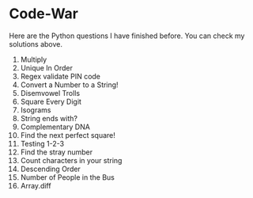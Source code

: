 # Code-War

Here are the Python questions I have finished before. You can check my solutions above.

1. Multiply
2. Unique In Order
3. Regex validate PIN code
4. Convert a Number to a String!
5. Disemvowel Trolls
6. Square Every Digit
7. Isograms
8. String ends with?
9. Complementary DNA
10. Find the next perfect square!
11. Testing 1-2-3
12. Find the stray number
13. Count characters in your string
14. Descending Order
15. Number of People in the Bus
16. Array.diff
